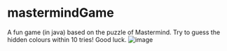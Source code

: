 # mastermindGame
A fun game (in java) based on the puzzle of Mastermind. Try to guess the hidden colours within 10 tries! Good luck.
![image](https://user-images.githubusercontent.com/68432655/148502244-c06d28a2-2e7d-414b-afec-dd2c6c5f76b0.png)
